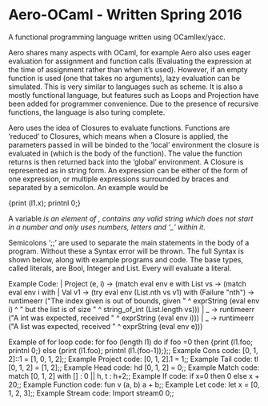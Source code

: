 # Aero-OCaml - Written Spring 2016

A functional programming language written using OCamllex/yacc.

Aero shares many aspects with OCaml, for example Aero also uses eager evaluation for assignment and function calls (Evaluating the expression at the time of assignment rather than when it’s used). However, if an empty function is used (one that takes no arguments), lazy evaluation can be simulated. This is very similar to languages such as scheme. It is also a mostly functional language, but features such as Loops and Projection have been added for programmer convenience. Due to the presence of recursive functions, the language is also turing complete.

Aero uses the idea of Closures to evaluate functions. Functions are ‘reduced’ to Closures, which means when a Closure is applied, the parameters passed in will be binded to the ‘local’ environment the closure is evaluated in (which is the body of the function). The value the function returns is then returned back into the ‘global’ environment. A Closure is represented as <fun> in string form.
An expression <expr> can be either of the form of one expression, or multiple expressions surrounded by braces and separated by a semicolon. An example would be 

{print (l1.x); printnl 0;} 

A variable <var> is an element of <expr>, contains any valid string which does not start in a number and only uses numbers, letters and ‘_’ within it.

Semicolons ‘;;’ are used to separate the main statements in the body of a program. Without these a Syntax error will be thrown. The full Syntax is shown below, along with example programs and code.
The base types, called literals, are Bool, Integer and List. Every <expr> will evaluate a literal.

Example Code:
  | Project (e, i) ->
      (match eval env e with
	      List vs -> 
        (match eval env i with
            | Val v1 -> 
               (try eval env (List.nth vs v1) with (Failure "nth") -> 
                runtimeerr ("The index given is out of bounds, given " ^ exprString (eval env i) ^ " but the list is of size " ^ string_of_int (List.length vs)))
            | _ -> runtimeerr ("A int was expected, received " ^ exprString (eval env i)))
	 | _ -> runtimeerr ("A list was expected, received " ^ exprString (eval env e)))
   
Example of for loop code:
for foo (length l1) do
if foo =0
	then {print (l1.foo; printnl 0;}
	else {print (l1.foo); printnl (l1.(foo-1));};;
Example Cons code:
[0, 1, 2]::1 = [1, 0, 1, 2];;
Example Project code:
[0, 1, 2].1 = 1;;
Example Tail code:
tl [0, 1, 2] = [1, 2];;
Example Head code:
hd [0, 1, 2] = 0;;
Example Match code:
match [0, 1, 2] with 
	[] : 0
        || h, t : h+2;;
Example If code: 
if x=0 then 0 else x + 20;;
Example Function code:
fun v (a, b) a + b;;
Example Let code:
let x = [0, 1, 2, 3];;
Example Stream code:
Import stream0 0;;
